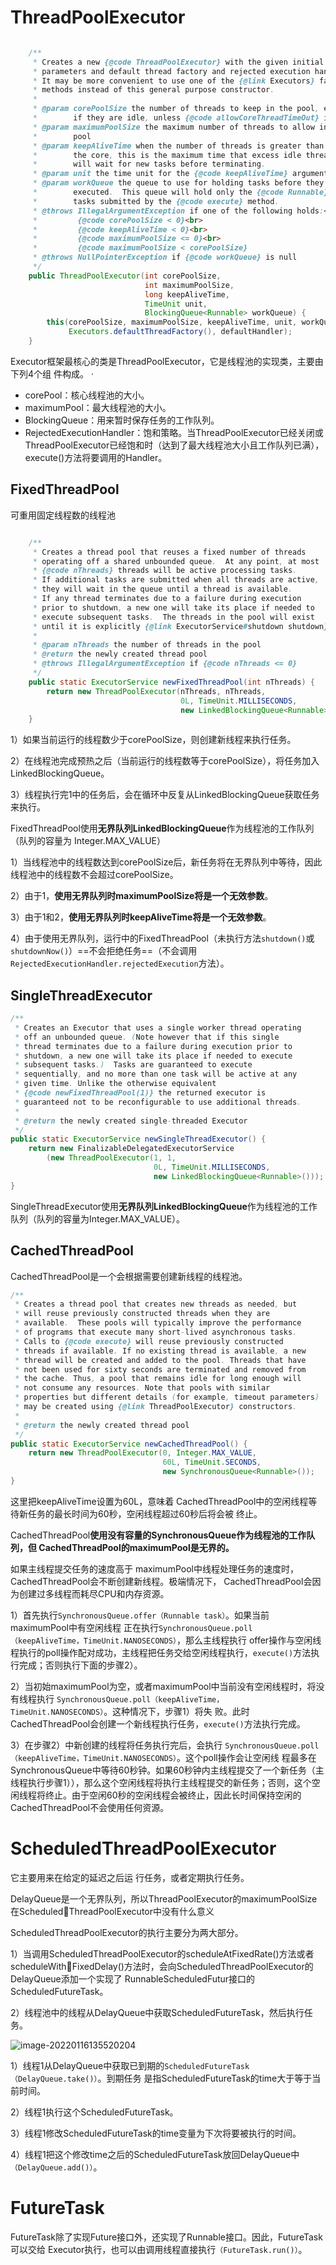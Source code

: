 # ThreadPoolExecutor

```java

    /**
     * Creates a new {@code ThreadPoolExecutor} with the given initial
     * parameters and default thread factory and rejected execution handler.
     * It may be more convenient to use one of the {@link Executors} factory
     * methods instead of this general purpose constructor.
     *
     * @param corePoolSize the number of threads to keep in the pool, even
     *        if they are idle, unless {@code allowCoreThreadTimeOut} is set
     * @param maximumPoolSize the maximum number of threads to allow in the
     *        pool
     * @param keepAliveTime when the number of threads is greater than
     *        the core, this is the maximum time that excess idle threads
     *        will wait for new tasks before terminating.
     * @param unit the time unit for the {@code keepAliveTime} argument
     * @param workQueue the queue to use for holding tasks before they are
     *        executed.  This queue will hold only the {@code Runnable}
     *        tasks submitted by the {@code execute} method.
     * @throws IllegalArgumentException if one of the following holds:<br>
     *         {@code corePoolSize < 0}<br>
     *         {@code keepAliveTime < 0}<br>
     *         {@code maximumPoolSize <= 0}<br>
     *         {@code maximumPoolSize < corePoolSize}
     * @throws NullPointerException if {@code workQueue} is null
     */
    public ThreadPoolExecutor(int corePoolSize,
                              int maximumPoolSize,
                              long keepAliveTime,
                              TimeUnit unit,
                              BlockingQueue<Runnable> workQueue) {
        this(corePoolSize, maximumPoolSize, keepAliveTime, unit, workQueue,
             Executors.defaultThreadFactory(), defaultHandler);
    }
```

Executor框架最核心的类是ThreadPoolExecutor，它是线程池的实现类，主要由下列4个组 件构成。 ·

- corePool：核心线程池的大小。 
- maximumPool：最大线程池的大小。 
- BlockingQueue：用来暂时保存任务的工作队列。 
- RejectedExecutionHandler：饱和策略。当ThreadPoolExecutor已经关闭或ThreadPoolExecutor已经饱和时（达到了最大线程池大小且工作队列已满），execute()方法将要调用的Handler。



## FixedThreadPool

可重用固定线程数的线程池

```java

    /**
     * Creates a thread pool that reuses a fixed number of threads
     * operating off a shared unbounded queue.  At any point, at most
     * {@code nThreads} threads will be active processing tasks.
     * If additional tasks are submitted when all threads are active,
     * they will wait in the queue until a thread is available.
     * If any thread terminates due to a failure during execution
     * prior to shutdown, a new one will take its place if needed to
     * execute subsequent tasks.  The threads in the pool will exist
     * until it is explicitly {@link ExecutorService#shutdown shutdown}.
     *
     * @param nThreads the number of threads in the pool
     * @return the newly created thread pool
     * @throws IllegalArgumentException if {@code nThreads <= 0}
     */
    public static ExecutorService newFixedThreadPool(int nThreads) {
        return new ThreadPoolExecutor(nThreads, nThreads,
                                      0L, TimeUnit.MILLISECONDS,
                                      new LinkedBlockingQueue<Runnable>());
    }
```

1）如果当前运行的线程数少于corePoolSize，则创建新线程来执行任务。 

2）在线程池完成预热之后（当前运行的线程数等于corePoolSize），将任务加入 LinkedBlockingQueue。 

3）线程执行完1中的任务后，会在循环中反复从LinkedBlockingQueue获取任务来执行。

FixedThreadPool使用**无界队列LinkedBlockingQueue**作为线程池的工作队列（队列的容量为 Integer.MAX_VALUE）

1）当线程池中的线程数达到corePoolSize后，新任务将在无界队列中等待，因此线程池中的线程数不会超过corePoolSize。 

2）由于1，**使用无界队列时maximumPoolSize将是一个无效参数**。 

3）由于1和2，**使用无界队列时keepAliveTime将是一个无效参数**。 

4）由于使用无界队列，运行中的FixedThreadPool（未执行方法`shutdown()`或 `shutdownNow()`）==不会拒绝任务==（不会调用`RejectedExecutionHandler.rejectedExecution`方法）。



## SingleThreadExecutor

```java
/**
 * Creates an Executor that uses a single worker thread operating
 * off an unbounded queue. (Note however that if this single
 * thread terminates due to a failure during execution prior to
 * shutdown, a new one will take its place if needed to execute
 * subsequent tasks.)  Tasks are guaranteed to execute
 * sequentially, and no more than one task will be active at any
 * given time. Unlike the otherwise equivalent
 * {@code newFixedThreadPool(1)} the returned executor is
 * guaranteed not to be reconfigurable to use additional threads.
 *
 * @return the newly created single-threaded Executor
 */
public static ExecutorService newSingleThreadExecutor() {
    return new FinalizableDelegatedExecutorService
        (new ThreadPoolExecutor(1, 1,
                                0L, TimeUnit.MILLISECONDS,
                                new LinkedBlockingQueue<Runnable>()));
}
```

SingleThreadExecutor使用**无界队列LinkedBlockingQueue**作为线程池的工作队列（队列的容量为Integer.MAX_VALUE）。



## CachedThreadPool

CachedThreadPool是一个会根据需要创建新线程的线程池。

```java
/**
 * Creates a thread pool that creates new threads as needed, but
 * will reuse previously constructed threads when they are
 * available.  These pools will typically improve the performance
 * of programs that execute many short-lived asynchronous tasks.
 * Calls to {@code execute} will reuse previously constructed
 * threads if available. If no existing thread is available, a new
 * thread will be created and added to the pool. Threads that have
 * not been used for sixty seconds are terminated and removed from
 * the cache. Thus, a pool that remains idle for long enough will
 * not consume any resources. Note that pools with similar
 * properties but different details (for example, timeout parameters)
 * may be created using {@link ThreadPoolExecutor} constructors.
 *
 * @return the newly created thread pool
 */
public static ExecutorService newCachedThreadPool() {
    return new ThreadPoolExecutor(0, Integer.MAX_VALUE,
                                  60L, TimeUnit.SECONDS,
                                  new SynchronousQueue<Runnable>());
}
```

这里把keepAliveTime设置为60L，意味着 CachedThreadPool中的空闲线程等待新任务的最长时间为60秒，空闲线程超过60秒后将会被 终止。

CachedThreadPool**使用没有容量的SynchronousQueue作为线程池的工作队列，但 CachedThreadPool的maximumPool是无界的。**

如果主线程提交任务的速度高于 maximumPool中线程处理任务的速度时，CachedThreadPool会不断创建新线程。极端情况下， CachedThreadPool会因为创建过多线程而耗尽CPU和内存资源。

1）首先执行`SynchronousQueue.offer（Runnable task）`。如果当前maximumPool中有空闲线程 正在执行`SynchronousQueue.poll（keepAliveTime，TimeUnit.NANOSECONDS）`，那么主线程执行 offer操作与空闲线程执行的poll操作配对成功，主线程把任务交给空闲线程执行，`execute()`方法执行完成；否则执行下面的步骤2）。 

2）当初始maximumPool为空，或者maximumPool中当前没有空闲线程时，将没有线程执行 `SynchronousQueue.poll（keepAliveTime，TimeUnit.NANOSECONDS）`。这种情况下，步骤1）将失 败。此时CachedThreadPool会创建一个新线程执行任务，`execute()`方法执行完成。 

3）在步骤2）中新创建的线程将任务执行完后，会执行 `SynchronousQueue.poll（keepAliveTime，TimeUnit.NANOSECONDS）`。这个poll操作会让空闲线 程最多在SynchronousQueue中等待60秒钟。如果60秒钟内主线程提交了一个新任务（主线程执行步骤1）），那么这个空闲线程将执行主线程提交的新任务；否则，这个空闲线程将终止。由于空闲60秒的空闲线程会被终止，因此长时间保持空闲的CachedThreadPool不会使用任何资源。





# ScheduledThreadPoolExecutor

它主要用来在给定的延迟之后运 行任务，或者定期执行任务。

DelayQueue是一个无界队列，所以ThreadPoolExecutor的maximumPoolSize在ScheduledThreadPoolExecutor中没有什么意义

ScheduledThreadPoolExecutor的执行主要分为两大部分。 

1）当调用ScheduledThreadPoolExecutor的scheduleAtFixedRate()方法或者scheduleWithFixedDelay()方法时，会向ScheduledThreadPoolExecutor的DelayQueue添加一个实现了 RunnableScheduledFutur接口的ScheduledFutureTask。

 2）线程池中的线程从DelayQueue中获取ScheduledFutureTask，然后执行任务。

![image-20220116135520204](F:\WorkSpace\Lian\notes\多线程\线程并发ThreadPoolExecutor详解.assets\image-20220116135520204.png)

1）线程1从DelayQueue中获取已到期的`ScheduledFutureTask（DelayQueue.take()）`。到期任务 是指ScheduledFutureTask的time大于等于当前时间。 

2）线程1执行这个ScheduledFutureTask。 

3）线程1修改ScheduledFutureTask的time变量为下次将要被执行的时间。 

4）线程1把这个修改time之后的ScheduledFutureTask放回DelayQueue中`（DelayQueue.add()）`。





# FutureTask

FutureTask除了实现Future接口外，还实现了Runnable接口。因此，FutureTask可以交给 Executor执行，也可以由调用线程直接执行`（FutureTask.run()）`。





